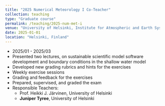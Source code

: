 ```yaml
---
title: "2025 Numerical Meteorology I Co-Teacher"
collection: teaching
type: "Graduate course"
permalink: /teaching/2025-num-met-i
venue: "University of Helsinki, Institute for Atmospheric and Earth System Research"
date: 2025-01-01
location: "Helsinki, Finland"
---
```


* 2025/01 - 2025/03
* Presented two lectures, on sustainable scientific model software development and boundary conditions in the shallow water model
* Developed new grading rubrics and hints for the exercises
* Weekly exercise sessions
* Grading and feedback for the exercises
* Prepared, supervised, and graded the exam
* Responsible Teachers:
  * Prof. Heikki J. Järvinen, University of Helsinki
  * **Juniper Tyree**, University of Helsinki
